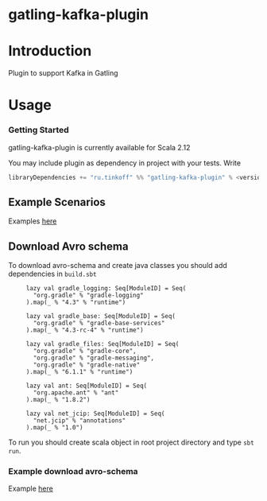 # gatling-kafka-plugin

# Introduction

Plugin to support Kafka in Gatling

# Usage

### Getting Started

gatling-kafka-plugin is currently available for Scala 2.12

You may include plugin as dependency in project with your tests. Write 

```scala
libraryDependencies += "ru.tinkoff" %% "gatling-kafka-plugin" % <version> % Test
```


## Example Scenarios
Examples [here](https://github.com/TinkoffCreditSystems/gatling-kafka-plugin/tree/master/src/test/scala/ru/tinkoff/gatling/kafka/examples)

## Download Avro schema
To download avro-schema and create java classes you should add dependencies in `build.sbt`
 
```
     lazy val gradle_logging: Seq[ModuleID] = Seq(
       "org.gradle" % "gradle-logging"
     ).map(_ % "4.3" % "runtime")
   
     lazy val gradle_base: Seq[ModuleID] = Seq(
       "org.gradle" % "gradle-base-services"
     ).map(_ % "4.3-rc-4" % "runtime")
   
     lazy val gradle_files: Seq[ModuleID] = Seq(
       "org.gradle" % "gradle-core",
       "org.gradle" % "gradle-messaging",
       "org.gradle" % "gradle-native"
     ).map(_ % "6.1.1" % "runtime")
   
     lazy val ant: Seq[ModuleID] = Seq(
       "org.apache.ant" % "ant"
     ).map(_ % "1.8.2")
   
     lazy val net_jcip: Seq[ModuleID] = Seq(
       "net.jcip" % "annotations"
     ).map(_ % "1.0")
```

To run you should create scala object in root project directory and type `sbt run`.

### Example download avro-schema
Example [here](https://github.com/TinkoffCreditSystems/gatling-kafka-plugin/tree/master/createSchema-example.scala)
